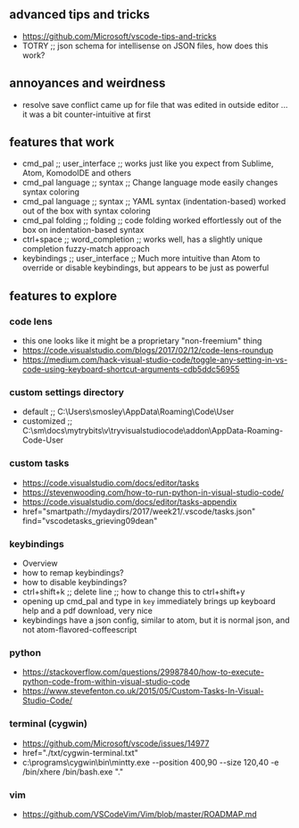 ## advanced tips and tricks
* https://github.com/Microsoft/vscode-tips-and-tricks
* TOTRY ;; json schema for intellisense on JSON files, how does this work?

## annoyances and weirdness
* resolve save conflict came up for file that was edited in outside editor ... it was a bit counter-intuitive at first

## features that work
* cmd_pal          ;; user_interface  ;; works just like you expect from Sublime, Atom, KomodoIDE and others
* cmd_pal language ;; syntax          ;; Change language mode easily changes syntax coloring
* cmd_pal language ;; syntax          ;; YAML syntax (indentation-based) worked out of the box with syntax coloring
* cmd_pal folding  ;; folding         ;; code folding worked effortlessly out of the box on indentation-based syntax           
* ctrl+space       ;; word_completion ;; works well, has a slightly unique completion fuzzy-match approach
* keybindings      ;; user_interface  ;; Much more intuitive than Atom to override or disable keybindings, but appears to be just as powerful

## features to explore

### code lens
* this one looks like it might be a proprietary "non-freemium" thing
* https://code.visualstudio.com/blogs/2017/02/12/code-lens-roundup
* https://medium.com/hack-visual-studio-code/toggle-any-setting-in-vs-code-using-keyboard-shortcut-arguments-cdb5ddc56955

### custom settings directory
* default ;; C:\Users\smosley\AppData\Roaming\Code\User
* customized ;; C:\sm\docs\mytrybits\v\tryvisualstudiocode\addon\AppData-Roaming-Code-User

### custom tasks
* https://code.visualstudio.com/docs/editor/tasks
* https://stevenwooding.com/how-to-run-python-in-visual-studio-code/
* https://code.visualstudio.com/docs/editor/tasks-appendix
* href="smartpath://mydaydirs/2017/week21/.vscode/tasks.json" find="vscodetasks_grieving09dean"

### keybindings
* Overview
* how to remap keybindings?
* how to disable keybindings?      
* ctrl+shift+k ;;  delete line ;;  how to change this to ctrl+shift+y
* opening up cmd_pal and type in `key` immediately brings up keyboard help and a pdf download, very nice
* keybindings have a json config, similar to atom, but it is normal json, and not atom-flavored-coffeescript

### python
* https://stackoverflow.com/questions/29987840/how-to-execute-python-code-from-within-visual-studio-code
* https://www.stevefenton.co.uk/2015/05/Custom-Tasks-In-Visual-Studio-Code/

### terminal (cygwin)
* https://github.com/Microsoft/vscode/issues/14977
* href="./txt/cygwin-terminal.txt"
* c:\programs\cygwin\bin\mintty.exe --position 400,90 --size 120,40 -e /bin/xhere /bin/bash.exe "."

### vim
* https://github.com/VSCodeVim/Vim/blob/master/ROADMAP.md
